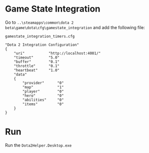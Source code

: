 ﻿# Game State Integration

Go to `..\steamapps\common\dota 2 beta\game\dota\cfg\gamestate_integration` and add the following file: 

`gamestate_integration_timers.cfg`

```
"Dota 2 Integration Configuration"
{
    "uri"           "http://localhost:4001/"
    "timeout"       "5.0"
    "buffer"        "0.1"
    "throttle"      "0.1"
    "heartbeat"     "1.0"
    "data"
    {
        "provider"      "0"
        "map"           "1"
        "player"        "0"
        "hero"          "0"
        "abilities"     "0"
        "items"         "0"
    }
}
```

# Run

Run the `Dota2Helper.Desktop.exe`